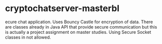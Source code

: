 # cryptochatserver-masterbl
ecure chat application. Uses Bouncy Castle for encryption of data. There are classes already in Java API that provide secure communication but this is actually a project assignment on master studies. Using Secure Socket classes in not allowed.
